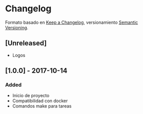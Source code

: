 # Changelog

Formato basado en [Keep a Changelog](http://keepachangelog.com/en/1.0.0/),
versionamiento [Semantic Versioning](http://semver.org/spec/v2.0.0.html).

## [Unreleased]
- Logos

## [1.0.0] - 2017-10-14
### Added
- Inicio de proyecto
- Compatibilidad con docker
- Comandos make para tareas
